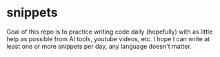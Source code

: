 # snippets
Goal of this repo is to practice writing code daily (hopefully) with as little help as possible from AI tools, youtube videos, etc. I hope I can write at least one or more snippets per day, any language doesn't matter.
